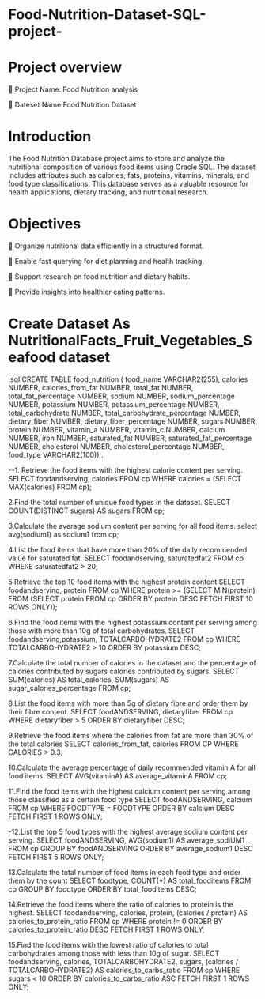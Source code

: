 # Food-Nutrition-Dataset-SQL-project-
# Project overview

📌 Project Name: Food Nutrition analysis

📌 Dateset Name:Food Nutrition Dataset 
# Introduction
The Food Nutrition Database project aims to store and analyze the nutritional composition of various food items using Oracle SQL. The dataset includes attributes such as calories, fats, proteins, vitamins, minerals, and food type classifications. This database serves as a valuable resource for health applications, dietary tracking, and nutritional research.

#  Objectives

🔹 Organize nutritional data efficiently in a structured format.

🔹 Enable fast querying for diet planning and health tracking.

🔹 Support research on food nutrition and dietary habits.

🔹 Provide insights into healthier eating patterns.

# Create Dataset As NutritionalFacts_Fruit_Vegetables_Seafood dataset 
.sql
CREATE TABLE food_nutrition (
    food_name VARCHAR2(255),
    calories NUMBER,
    calories_from_fat NUMBER,
    total_fat NUMBER,
    total_fat_percentage NUMBER,
    sodium NUMBER,
    sodium_percentage NUMBER,
    potassium NUMBER,
    potassium_percentage NUMBER,
    total_carbohydrate NUMBER,
    total_carbohydrate_percentage NUMBER,
    dietary_fiber NUMBER,
    dietary_fiber_percentage NUMBER,
    sugars NUMBER,
    protein NUMBER,
    vitamin_a NUMBER,
    vitamin_c NUMBER,
    calcium NUMBER,
    iron NUMBER,
    saturated_fat NUMBER,
    saturated_fat_percentage NUMBER,
    cholesterol NUMBER,
    cholesterol_percentage NUMBER,
    food_type VARCHAR2(100));.
    

--1. Retrieve the food items with the highest calorie content per serving.
 SELECT foodandserving, calories FROM cp
 WHERE calories = (SELECT MAX(calories) FROM cp);

2.Find the total number of unique food types in the dataset.
SELECT COUNT(DISTINCT sugars) AS
sugars FROM cp;

3.Calculate the average sodium content per serving for all food items.
select avg(sodium1) as sodium1 from cp;

4.List the food items that have more than 20% of the daily recommended value for saturated fat.
SELECT foodandserving, saturatedfat2 FROM cp
WHERE saturatedfat2 > 20;

5.Retrieve the top 10 food items with the highest protein content
SELECT foodandserving, protein FROM cp
WHERE protein >= (SELECT MIN(protein) FROM (SELECT protein
FROM cp
ORDER BY protein DESC FETCH FIRST 10 ROWS ONLY));

6.Find the food items with the highest potassium content per serving among those with more than 10g of total carbohydrates.
SELECT foodandserving,potassium, TOTALCARBOHYDRATE2 FROM cp
WHERE TOTALCARBOHYDRATE2 > 10
ORDER BY potassium DESC;

7.Calculate the total number of calories in the dataset and the percentage of calories contributed by sugars
calories contributed by sugars.
SELECT
SUM(calories) AS total_calories, SUM(sugars) AS sugar_calories_percentage
FROM cp;

8.List the food items with more than 5g of dietary fibre and order them by their fibre content.
SELECT foodANDSERVING, dietaryfiber FROM cp
WHERE dietaryfiber > 5 ORDER BY dietaryfiber DESC;

9.Retrieve the food items where the calories from fat are more than 30% of the total calories
SELECT calories_from_fat, calories FROM CP
WHERE CALORIES > 0.3;

10.Calculate the average percentage of daily recommended vitamin A for all food items.
SELECT AVG(vitaminA) AS average_vitaminA FROM cp;

11.Find the food items with the highest calcium content per serving among those classified as a certain food type
SELECT foodANDSERVING, calcium FROM cp
WHERE FOODTYPE = FOODTYPE
ORDER BY calcium DESC FETCH FIRST 1 ROWS ONLY;

-12.List the top 5 food types with the highest average sodium content per
serving.
SELECT foodANDSERVING, AVG(sodium1) AS average_sodiUM1 FROM cp
GROUP BY foodANDSERVING
ORDER BY average_sodium1 DESC FETCH FIRST 5 ROWS ONLY;

13.Calculate the total number of food items in each food type and order them by the count
SELECT foodtype, COUNT(*) AS total_fooditems FROM cp
GROUP BY foodtype
ORDER BY total_fooditems DESC;

14.Retrieve the food items where the ratio of calories to protein is the highest.
SELECT foodandserving, calories, protein, (calories / protein) AS calories_to_protein_ratio
FROM cp
WHERE protein != 0
ORDER BY calories_to_protein_ratio DESC FETCH FIRST 1 ROWS ONLY;

15.Find the food items with the lowest ratio of calories to total carbohydrates among those with less than 10g of sugar.
SELECT foodandserving, calories, TOTALCARBOHYDRATE2, sugars, (calories / TOTALCARBOHYDRATE2) AS calories_to_carbs_ratio
FROM cp
WHERE sugars < 10
ORDER BY calories_to_carbs_ratio ASC FETCH FIRST 1 ROWS ONLY;
